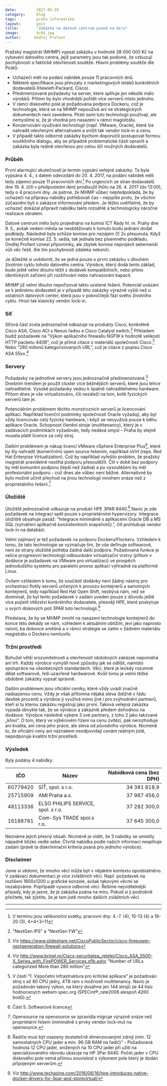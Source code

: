 ```yaml
---
date:         2017-05-29
category:     blog
tags:         praha informatika
layout:       post
title:        "Zakázka na datové centrum psaná na míru"
image:        dc04.jpg
author:      Ondřej Profant
---
```


Pražský magistrát (MHMP) vypsal zakázku v hodnotě 38 000 000 Kč na vybavení datového centra, jejíž parametry jsou tak podivné, že vzbuzují pochybnosti o faktické otevřenosti soutěže. Hlavní problémy soutěže dle Pirátů:

* Uchazeči měli na podání nabídek pouze 11 pracovních dnů.
* Některé specifikace jsou převzaty z marketingových letáků konkrétních dodavatelů (Hewlett-Packard, Cisco).
* Předimenzované požadavky na server, které splňuje jen několik málo výrobků. Přitom by bylo vhodnější pořídit více serverů místo jednoho. 
* V rámci diskového pole je požadována podpora Dockeru, což je technologie, která se na MHMP nepoužívá ani ve strategických dokumentech není zavedena. Piráti sami tuto technologii používají, ale nemyslíme si, že je vhodná pro nasazení v rámci magistrátu.
* Konzervováni využívání technologií (např. VMware, Oracle), které lze nahradit otevřenými alternativami a snížit tak vendor lock-in a cenu.
* V případě takto odborné zakázky bychom doporučili postupovat formou soutěžního dialogu, aby se případné problematické části opravili a zakázka byla reálně otevřenou pro celou šíři možných dodavatelů.

### Průběh

První alarmující skutečností je termín vypsání veřejné zakázky. Ta byla vypsána 4. 4., s datem odevzdání do 20. 4. 2017, na podání nabídek měli tedy zájemci pouze 11 pracovních dní.[^3] Po urgencích ze stran dodavatelů dne 19. 4. (čili v předposlední den) prodloužil lhůtu na 26. 4. 2017 (do 13:00), tedy o 4 pracovní dny. Je patrné, že MHMP vůbec nepředpokládá, že by uchazeči na přípravu nabídky potřebovali čas – nejspíše proto, že všichni zúčasnění byli o zakázce informování předem. Je těžko uvěřitelné, že by uchazeč dokázal připravit nabídku takto rozsáhlé a technologicky náročné realizace obratem.

Datové centrum mělo bylo projednáno na komisí ICT Rady hl. m. Prahy dne 9. 5., avšak vedení města se neobtěžovalo k tomuto bodu jednání dodat podklady. Následně byla schůze komise pro nezájem (!) 2x přesunuta. Když se konečně komise 22. 5. sešla, tak jednala bez písemného podkladu. Ondřej Profant vznesl připomínky, ale zbytek komise neprojevil sebemenší vůli věc řešit. Ale tím pochybnosti zdaleka nekončí.

Je důležité si uvědomit, že se jedná pouze o první zakázku v dlouhém životním cyklu tohoto datového centra. Výrobce, který dodá tento základ, bude ještě velmi dlouho těžit z dodávek kompatibilních, nebo přímo identických zařízení při rozšiřování nebo nahrazování kapacit.

MHMP již velmi dlouho nepořizoval takto ucelené řešení. Potenciál uvázání se k jedinému dodavateli je v případě této zakázky výrazně vyšší než u ostatních datových center, která jsou v pokročilejší fázi svého životního cyklu. Hrozí tak klasický vendor lock-in.

### Síť

Síťová část zcela jednoznačně odkazuje na produkty Cisco, konkrétně Cisco ASA, Cisco ACI s Nexus řadou a Cisco Catalyst switch.[^4] Příkladem budiž požadavek na “Výkon aplikačního firewallu NGFW k hodnotě velikosti HTTP packetu 440B”, což je přímá citace z materiálů společnosti Cisco.[^5] Nebo “280 milionů kategorizovaných URL”, což je citace z popisu Cisco ASA 55xx.[^6]

### Servery

Požadavky na jednotlivé servery jsou jednoznačně předimenzované.[^7] Dnešním trendem je použít cluster více běžnějších serverů, které jsou lehce nahraditelné. Vysoké požadavky vedou k špatně nahraditelnému hardware. Přitom dnes je vše virtualizováno, čili nezáleží na tom, kolik fyzických serverů tam je.

Potenciálním problémem těchto monstrozních serverů je licencování aplikací. Například licenční podmínky společnosti Oracle vyžadují, aby byl vždy licencován celý fyzický hardware, i když se nevyužívá pouze k běhu aplikace Oracle. Schopnost členění stroje (multitenancy), který je v zadávacích podmínkách vyžadován, tedy nedává smysl – Praha by stejně musela platit licence za celý stroj.

Dalším problémem je nákup licencí VMware vSphere Enterprise Plus[^8], které by šly nahradit (komerčním) open source řešením, například oVirt (reps. Red Hat Enterpise Virtualization). Což by například vyřešilo problém, že pražský magistrát pravidelně nestíhá podporu přesoutěžit. Čili v době bez podpory by měl komunitní podporu (lepší než žádná) a po vysoutěžení by měl profesionální podporu - což dnes ale vůbec není běžné. Alternativně by bylo možné učinit přechod na jinou technologii mnohem snáze než z proprietálního řešení.[^9]

### Úložiště

Úložiště jednoznačně odkazuje na produkt HPE 3PAR 8440.[^10] Navíc je zde požadavek na integraci opět pouze s proprietárními hypervizory.
Integrace úložiště obsahuje pasáž: “Integrace minimálně s aplikacemi Oracle DB a MS SQL (vytváření aplikačně konzistentních snapshotů).”, čili prohlubuje vendor lock-in na databázi.

Velmi zajímavý je též požadavek na podporu Dockeru/Flockeru. Vzhledem k tomu, že tato technologie se vyznačuje tím, že vše definuje softwarově, není ze strany úložiště potřeba žádná další podpora. Požadovaná funkce je velice progresivní technologií odbourávání virtualizační vrstvy (přitom v dodávce je požadavek na VMware pro virtualizaci) ve prospěch jednoduššího systému pro paralelní provoz aplikací výhradně na platformě Linux.

Ovšem vzhledem k tomu, že součástí dodávky není žádný nástroj pro orchestraci flotily serverů určených k provozu kontejnerů a samotných kontejnerů, tedy například Red Hat Open Shift, nezbývá nám, než se domnívat, že byl tento požadavek v zadání uveden pouze z důvodu ještě více pojistit vítězství konkrétního dodavatele, přesněji HPE, které poskytuje u svých diskových polí 3PAR tuto technologii.[^11]

Představa, že by se MHMP zmohl na nasazení technologie kontejnerů do konce této dekády se nám, vzhledem k aktuálním obtížím, jeví jako naprosto naivní, ba dokonce směšná a v rámci strategie se zatím v žádném materiálu magistrátu o Dockeru nemluvilo.

### Tržní prostředí

Bohužel větší srozumitelnosti a otevřenosti obdobných zakázek nepomáhá ani trh. Každý výrobce vymýšlí nové způsoby jak se odlišit, namísto spolupráce na všeobecných standardech. Věci, které je leckdy rozumné dělat softwarově, řeší uzavřeně hardwarově. Kvůli tomu je velmi těžké obdobné zakázky vypsat správně.

Dalším problémem jsou oficiální ceníky, které vždy uvádí značně nadsazenou cenu. Vždy je však přítomna nějaká sleva (běžně v řádu desítek procent) a výrobce ji využívá mimo jiné i pro zvýhodnění partnerů, kteří si tu kterou zakázku registrují jako první. Taková veřejná zakázka vypadá obvykle tak, že se výrobce a zákazník předem dohodnou na dodávce. Výrobce následně vybere 3 své partnery, z toho 2 jako takzvané „křoví“. O tom, který ve výběrovém řízení na cenu zvítězí, pak nerozhoduje ani kvalita, ani cena jeho práce, ale sleva od původního výrobce. Nicméně to, že oficiální ceny ani náznakem neodpovídají cenám reálným jistě, nepodporuje kvalitní tržní prostředí.

### Výsledek

Byly podány 4 nabídky:

|IČO     | Název               | Nabídková cena (bez DPH)|
|--------|---------------------|------------------------:|
|60779420| SÍŤ, spol. s r.o.   |             34 381 818,9|
|25715909| AMI Praha a.s.      |             37 987 456,0|
|48113336|ELSO PHILIPS SERVICE, spol. s r.o.|37 282 300,0|
|16188781| Com-Sys TRADE spol.s r.o.|        37 645 300,0| 
 
Neznáme jejich přesný obsah. Nicméně je vidět, že 3 nabídky se umístily nápadně blízko vedle sebe. Čtvrtá nabídka podle našich informací nesplňuje zadání (právě ta diskriminační kriteria psaná pro jednoho výrobce). 

### Disclaimer

Jsme si vědomi, že mnoho věcí může být v nějakém kontextu opodstatněno. V zadávací dokumentaci je více zvláštních věcí. Např. požadavek na rozlišení 1600x1200 u grafické konzole, avšak takovými věcmi se nezabýváme. Popřípadě vysoce odborné věci. Řešíme nejviditelnější případy, kdy je jasné, že je zakázka psána na míru. Pokud si jí podrobně přečtete, tak zjistíte, že je tam jistě mnoho dalších zvláštních věcí.

---

[^1]: Viz https://www.tenderarena.cz/profil/zakazka/detail.jsf?id=87558
[^2]: Označovaného DC04
[^3]: V termínu jsou velikonoční svátky, pracovní dny: 4.-7. (4), 10-13 (4) a 18-20 (3), 4+4+3=11
[^4]: "NextGen IPS" a "NextGen FW"
[^5]: Viz https://www.slideshare.net/CiscoPublicSector/cisco-firepower-nextgeneration-firewall-solutions
[^6]: Viz http://www.brinel.ro/Cisco-securitatea_retelei/Cisco_ASA_5500-X_Series_with_FirePOWER_Services.sflb.ashx "Number of URLs categorized More than 280 million"
[^7]: V části “1. Výpočetní infrastruktura pro kritické aplikace” je požadován stroj s až 80 CPU jádry, 4TB ram s možností multitenancy. Navíc je požadován takový výkon, na který dosáhne jen 144 strojů ze 44 tisíc hodnocených webem spec.org (SPECint®_rate2006 alespoň 4260 bodů).
[^8]: Část 5. Softwarové licence
[^9]: Opensource na opensource se zpravidla migruje výrazně snáze než proprietární řešení (minimálně s prvky vendor lock-inu) na opensource.
[^10]: Řadiče musí být osazeny dostatečně dimenzovanými zdroji (min. 12 samostatných CPU jader a min. 96 GB RAM na řadič)”  - Požadovaná hodnota 12 CPU jader, snížených na 10 CPU jader při užití na specializovaného obvodu  ukazuje na HP 3Par 8440. Počet jader v CPU diskového pole nemá přímou souvislost s výkonem pole který je dodán připojeným serverům. 
[^11]: Viz http://www.techazine.com/2016/06/16/hpe-introduces-native-docker-drivers-for-3par-and-storevirtual/
